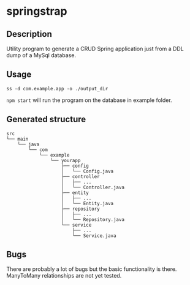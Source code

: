 # springstrap

## Description

Utility program to generate a CRUD Spring application just from a DDL dump of a MySql database.

## Usage

`ss -d com.example.app -o ./output_dir`

`npm start` will run the program on the database in example folder.


## Generated structure

```
src
└── main
    └── java
        └── com
            └── example
                └── yourapp
                    ├── config
                    │   └── Config.java
                    ├── controller
                    │   ├── ...
                    │   └── Controller.java
                    ├── entity
                    │   ├── ...
                    │   └── Entity.java
                    ├── repository
                    │   ├── ...
                    │   └── Repository.java
                    └── service
                        ├── ...
                        └── Service.java
```

## Bugs

There are probably a lot of bugs but the basic functionality is there. ManyToMany relationships are not yet tested.
